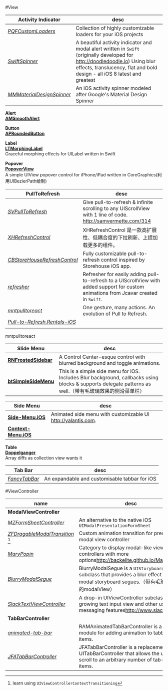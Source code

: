 #View   

|**Activity Indicator**|desc|  
|----------------------|----|  
|*[PQFCustomLoaders](https://github.com/poolqf/PQFCustomLoaders)*| Collection of highly customizable loaders for your iOS projects|  
|*[SwiftSpinner](https://github.com/icanzilb/SwiftSpinner)*| A beautiful activity indicator and modal alert written in `Swift` (originally developed for <http://doodledoodle.io>) Using blur effects, translucency, flat and bold design - all iOS 8 latest and greatest|  
|*[MMMaterialDesignSpinner](https://github.com/misterwell/MMMaterialDesignSpinner)*|An iOS activity spinner modeled after Google's Material Design Spinner|
      

**Alert**  
**[AMSmoothAlert](https://github.com/mtonio91/AMSmoothAlert)** 
  
**Button**  
**[APRoundedButton](https://github.com/elpsk/APRoundedButton)**
  
**Label**  
**[LTMorphingLabel](https://github.com/lexrus/LTMorphingLabel)**  
Graceful morphing effects for UILabel written in Swift
  
**Popover**  
**[PopoverView](https://github.com/runway20/PopoverView)**  
A simple UIView popover control for iPhone/iPad written in CoreGraphics(利用UIBezierPath绘制)   
  
|**PullToRefresh**|desc|
|-----------------|----|
| *[SVPullToRefresh](https://github.com/samvermette/SVPullToRefresh)* |Give pull-to-refresh & infinite scrolling to any UIScrollView with 1 line of code. <http://samvermette.com/314>
| *[XHRefreshControl](https://github.com/xhzengAIB/XHRefreshControl)* |XHRefreshControl 是一款高扩展性、低耦合度的下拉刷新、上提加载更多的组件。
| *[CBStoreHouseRefreshControl](https://github.com/coolbeet/CBStoreHouseRefreshControl)* |Fully customizable pull-to-refresh control inspired by Storehouse iOS app.
| *[refresher](https://github.com/jcavar/refresher)* |Refresher for easily adding pull-to-refresh to a UIScrollView with added support for custom animations from Jcavar created in `Swift`.
| *[mntpulltoreact](https://github.com/mentionapp/mntpulltoreact)* | One gesture, many actions. An evolution of Pull to Refresh.
| *[Pull-to-Refresh.Rentals-iOS](https://github.com/Yalantis/Pull-to-Refresh.Rentals-iOS)* |    
| **[]()** |    

mntpulltoreact
   
  
|**Slide Menu**|desc|
|--------------|----|
| **[RNFrostedSidebar](https://github.com/rnystrom/RNFrostedSidebar)** |A Control Center-esque control with blurred background and toggle animations.
| **[btSimpleSideMenu](https://github.com/balram3429/btSimpleSideMenu)** | This is a simple side menu for iOS. Includes Blur background, callbacks using blocks & supports delegate patterns as well.（带有毛玻璃效果的侧滑菜单栏）  
      
|**Side Menu**|desc|
|-------------|----|
| **[Side-Menu.iOS](https://github.com/Yalantis/Side-Menu.iOS)** |Animated side menu with customizable UI <http://yalantis.com>.
| **[Context-Menu.iOS](https://github.com/Yalantis/Context-Menu.iOS)** |  


**Table**  
**[Doppelganger](https://github.com/Wondermall/Doppelganger)**   
Array diffs as collection view wants it  
  
|**Tab Bar**|desc|
|-----------|----|  
| *[FancyTabBar](https://github.com/marvelapp/FancyTabBar)* | An expandable and customisable tabbar for iOS|

#ViewController
  
| name | desc |  
|------|------|  
|**ModalViewController**|
| *[MZFormSheetController](https://github.com/m1entus/MZFormSheetController)* |An alternative to the native iOS `UIModalPresentationFormSheet`  
| *[ZFDragableModalTransition](https://github.com/zoonooz/ZFDragableModalTransition)*  [^gtd1]|Custom animation transition for present modal view controller  
| *[MaryPopin](https://github.com/Backelite/MaryPopin)* |Category to display modal-like view controllers with more options<http://backelite.github.io/MaryPopin/>  
| *[BlurryModalSegue](https://github.com/Citrrus/BlurryModalSegue)* | BlurryModalSegue is a `UIStoryboardSegue` subclass that provides a blur effect for modal storyboard segues.（带有毛玻璃效果的modalView）        
| *[SlackTextViewController](https://github.com/slackhq/SlackTextViewController)* | A drop-in UIViewController subclass with a growing text input view and other useful messaging features<http://www.slack.com> |  
|**TabBarController**|  
| *[animated-tab-bar](https://github.com/Ramotion/animated-tab-bar)* | RAMAnimatedTabBarController is a `Swift` module for adding animation to tabbar items.|  
| *[JFATabBarController](https://github.com/vermont42/JFATabBarController)* | JFATabBarController is a replacement for UITabBarController that allows the user to scroll to an arbitrary number of tab-bar items.|
  
[^gtd1]: learn using `UIViewControllerContextTransitioning`  